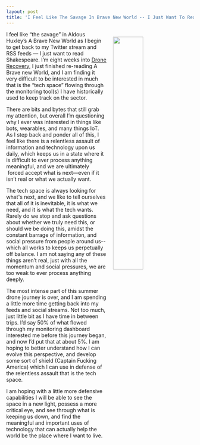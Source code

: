 ```yaml
---
layout: post
title: 'I Feel Like The Savage In Brave New World -- I Just Want To Read Shakespeare'
---
```

<p><img style="padding: 15px;" src="https://s3.amazonaws.com/kinlane-productions/brave-new-world.jpg" alt="" width="40%" align="right" /></p>
<p class="p1">I feel like &ldquo;the savage&rdquo; in Aldous Huxley&rsquo;s A Brave New World as I begin to get back to my Twitter stream and RSS feeds &mdash; I just want to read Shakespeare. I&rsquo;m eight weeks into <a href="http://dronerecovery.org/">Drone Recovery</a>, I just finished re-reading A Brave new World, and I am finding it very difficult to be interested in much that is the &ldquo;tech space&rdquo; flowing through the monitoring tool(s) I have historically used to keep track on the sector.</p>
<p class="p2">There are bits and bytes that still grab my attention, but overall I&rsquo;m questioning why I ever was interested in things like bots, wearables, and many things IoT. As I step back and ponder all of this, I feel like there is a relentless assault of information and technology upon us daily, which keeps us in a state where it is difficult to ever process anything meaningful, and we are ultimately &nbsp;forced accept what is next&mdash;even if it isn&rsquo;t real or what we actually want.</p>
<p class="p2">The tech space is always looking for what's next, and we like to tell ourselves that all of it is inevitable, it is what we need, and it is what the tech wants. Rarely do we stop and ask questions about whether we truly need this, or should we be doing this, amidst the constant barrage of information, and social pressure from people around us--which all works to keeps us perpetually off balance. I am not saying any of these things aren&rsquo;t real, just with all the momentum and social pressures, we are too weak to ever process anything deeply.</p>
<p class="p2">The most intense part of this summer drone journey is over, and I am spending a little more time getting back into my feeds and social streams. Not too much, just little bit as I have time in between trips. I&rsquo;d say 50% of what flowed through my monitoring dashboard interested me before this journey began, and now I&rsquo;d put that at about 5%. I am hoping to better understand how I can evolve this perspective, and develop some sort of shield (Captain Fucking America) which I can use in defense of the relentless assault that is the tech space.&nbsp;</p>
<p class="p2">I am hoping with a little more defensive capabilities I will be able to see the space in a new light, possess a more critical eye, and see through what is keeping us down, and find the meaningful and important uses of technology that can actually help the world be the place where I want to live.</p>